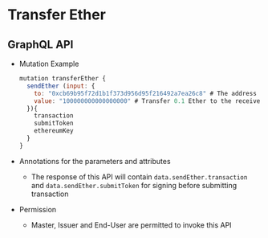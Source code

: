 # Transfer Ether

## GraphQL API

- Mutation Example
  ```javascript
  mutation transferEther {
    sendEther (input: {
      to: "0xcb69b95f72d1b1f373d956d95f216492a7ea26c8" # The address of the receiver
      value: "100000000000000000" # Transfer 0.1 Ether to the receiver
    }){
      transaction
      submitToken
      ethereumKey
    }
  }
  ```

- Annotations for the parameters and attributes
  - The response of this API will contain `data.sendEther.transaction` and `data.sendEther.submitToken` for signing before submitting transaction

- Permission
  - Master, Issuer and End-User are permitted to invoke this API

